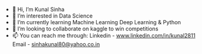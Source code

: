 - 👋 Hi, I’m Kunal Sinha
- 👀 I’m interested in Data Science
- 🌱 I’m currently learning Machine Learning Deep Learning & Python
- 💞️ I’m looking to collaborate on kaggle to win competitions
- 📫 You can reach me through:
      Linkedin - www.linkedin.com/in/kunal2811
      Email - sinhakunal80@yahoo.co.in

<!---
kunalsinha28/kunalsinha28 is a ✨ special ✨ repository because its `README.md` (this file) appears on your GitHub profile.
You can click the Preview link to take a look at your changes.
--->
